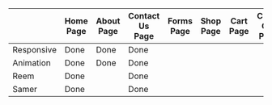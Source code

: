 |             |  Home Page  |  About Page  |  Contact Us Page  |  Forms Page  |  Shop Page  |  Cart Page  |  Chect Out Page  |  DashBoard Page  |
| ----------- | ----------- | ------------ | ----------------- | ------------ | ----------- | ----------- | ---------------- | ---------------  |
| Responsive  |    Done     |    Done      |    Done           |              |             |             |                  |                  |
| Animation   |    Done     |    Done      |    Done           |              |             |             |                  |                  |
| Reem        |    Done     |              |    Done           |              |             |             |                  |                  |
| Samer       |    Done     |              |    Done           |              |             |             |                  |                  |




